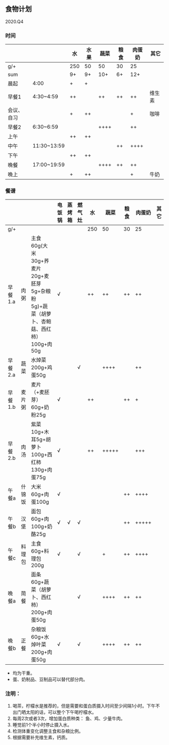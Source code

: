 ## 食物计划
2020.Q4

### 时间
| | | 水 | 水果 | 蔬菜 | 粮食 | 肉蛋奶 | 其它 |
| --- |--- |--- |--- |--- |--- |--- |--- |
| g/+ |  | 250 | 50 | 50 | 30 | 25 |  |
| sum |  | 9+ | 9+ | 10+ | 6+ | 12+ | |
| 晨起 | 4:00 | + | + | | | |  |
| 早餐1 | 4:30~4:59 | ++ |  | ++ | ++ | ++ | 维生素 |
| 会议、自习 |  | + | ++ | | | + | 咖啡 |
| 早餐2 | 6:30~6:59 | |  | ++++| | ++ |  |
| 上午 |  | ++ | ++ | | | |  |
| 中午 | 11:30~13:59 | |  | | ++ | ++++ | |
| 下午 | | ++ | ++ | | | |  |
| 晚餐 | 17:00~19:59 |  |  | ++++ | ++ | ++ | |
| 晚上 | | + | ++ |  |  | + | 牛奶 |

### 餐谱
| | | | 电饭锅 | 蒸烤箱 | 燃气灶 | 水 | 蔬菜 | 粮食 | 肉蛋奶 | 其它 |
| --- |--- |--- |--- |--- |--- |--- |--- | --- | --- | --- |
| g/+ | | |  |  |  | 250 | 50 | 30 | 25 |  |
| 早餐1.a | 肉粥 | 主食60g(大米30g+荞麦片20g+麦胚芽5g+杂粮粉5g)+蔬菜（胡萝卜、杏鲍菇、西红柿）100g+肉50g | √ |  |  | ++ | ++ | ++ | ++ | |
| 早餐2.a | 蔬菜 | 水焯菜200g+鸡蛋50g |  |  | √ | | ++++ | | ++ | |
| 早餐1.b | 麦片粥 | 麦片（+麦胚芽）60g+奶粉25g | √ | | | ++ |  | ++ |  + |  |
| 早餐2.b | 肉汤 | 紫菜10g+木耳5g+胡萝卜100g+西红柿130g+肉蛋75g | √ |  |  | ++ | +++++ | | +++ | |
| 午餐a | 什锦饭 | 大米60g+肉蛋100g                  | √ |  |  | | | ++ | ++++ | |
| 午餐b | 汉堡 | 面包60g+肉100g+奶酪25g | √ | √ | √ | |  | ++ | +++++ | |
| 午餐c | 料理包 | 主食60g+料理包200g | √ |  | √ |  | + | ++ | ++++ | |
| 晚餐a | 简餐 | 面条60g+蔬菜（胡萝卜、西红柿）200g+肉蛋50g |  |  | √ |  | ++++ | ++ | ++ | |
| 晚餐b | 正餐 | 杂粮饭60g+水焯叶菜200g+肉蛋50g | √ |  | √ |  | ++++ | ++ | ++ | |


- 均为干重。
- 蛋、奶制品、豆制品可以替代部分肉。


### 注明： 

1. 喝茶，柠檬水是推荐的，但是需要和蛋白质摄入时间至少间隔1小时。下午不出门晒太阳的话，可以整个下午喝柠檬水。
2. 每周2次或者3次，增加蛋白质种类： 鱼、鸡、少量牛肉。
3. 睡觉前1个半小时停止摄入水。
4. 检测体重变化调整主食和杂粮比例。
5. 根据需要补充维生素，钙质。
